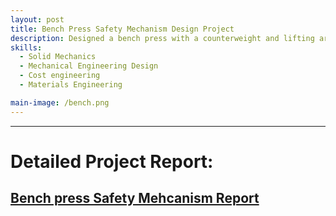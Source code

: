 ```yaml
---
layout: post
title: Bench Press Safety Mechanism Design Project
description: Designed a bench press with a counterweight and lifting arms that would be activated when the user pressed a foot pedal. The Project included stress analysis for all the components, connections, and the power train. The analysis was done ensuring a factor of safety above two for all parts, with respect to yielding, buckling, and fatigue. Finally, the design was analyzed for potential final cost of the product based on materials and manufacturing costs.   
skills: 
  - Solid Mechanics
  - Mechanical Engineering Design 
  - Cost engineering
  - Materials Engineering

main-image: /bench.png
---
```


---

#  Detailed Project Report:  
<a href=":https://drive.google.com/file/d/1NUBePzYpRUGrOIJI42gjPNBfMW5zEbh2/view" target="_blank">Bench press Safety Mehcanism Report</a>
--- 
